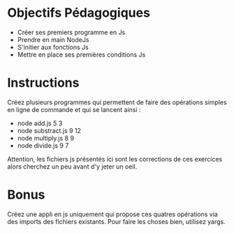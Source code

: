 # Objectifs Pédagogiques
* Créer ses premiers programme en Js
* Prendre en main NodeJs
* S'initier aux fonctions Js
* Mettre en place ses premières conditions Js

# Instructions 
Créez plusieurs programmes qui permettent de faire des opérations simples en ligne de commande et qui se lancent ainsi :
- node add.js 5 3
- node substract.js 9 12
- node multiply.js 8 9
- node divide.js 9 7

Attention, les fichiers js présentés ici sont les corrections de ces exercices alors cherchez un peu avant d'y jeter un oeil.

# Bonus
Créez une appli en js uniquement qui propose ces quatres opérations via des imports des fichiers existants. 
Pour faire les choses bien, utilisez yargs.
